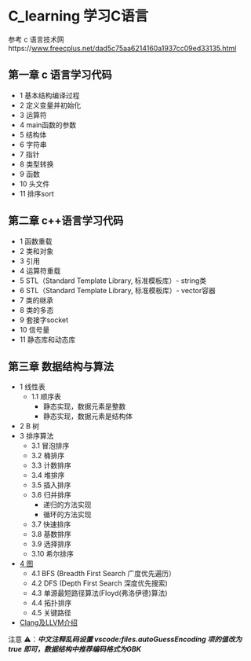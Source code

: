 # C_learning 学习C语言

参考 c 语言技术网https://www.freecplus.net/dad5c75aa6214160a1937cc09ed33135.html

## 第一章 c 语言学习代码
- 1  基本结构编译过程
- 2  定义变量并初始化
- 3  运算符
- 4  main函数的参数
- 5  结构体
- 6  字符串
- 7  指针
- 8  类型转换
- 9  函数
- 10 头文件
- 11 排序sort


## 第二章 c++语言学习代码
- 1  函数重载
- 2  类和对象
- 3  引用
- 4  运算符重载
- 5  STL（Standard Template Library, 标准模板库）- string类
- 6  STL（Standard Template Library, 标准模板库）- vector容器
- 7  类的继承
- 8  类的多态
- 9  套接字socket
- 10 信号量
- 11 静态库和动态库

## 第三章 数据结构与算法

- 1 线性表
  - 1.1 顺序表
    - 静态实现，数据元素是整数
    - 静态实现，数据元素是结构体
- 2 B 树
- 3 排序算法
  - 3.1  冒泡排序
  - 3.2  桶排序
  - 3.3  计数排序
  - 3.4  堆排序
  - 3.5  插入排序
  - 3.6  归并排序
    - 递归的方法实现
    - 循环的方法实现
  - 3.7  快速排序
  - 3.8  基数排序
  - 3.9  选择排序
  - 3.10 希尔排序
- [4 图](dataStructure/04_graph/graph.md)
  - 4.1 BFS (Breadth First Search 广度优先遍历）
  - 4.2 DFS (Depth First Search 深度优先搜索)
  - 4.3 单源最短路径算法(Floyd(弗洛伊德)算法)
  - 4.4 拓扑排序
  - 4.5 关键路径
- [Clang及LLVM介绍](Clang.md)

注意 ⚠️：**_中文注释乱码设置 vscode:files.autoGuessEncoding 项的值改为 true 即可，数据结构中推荐编码格式为GBK_**
